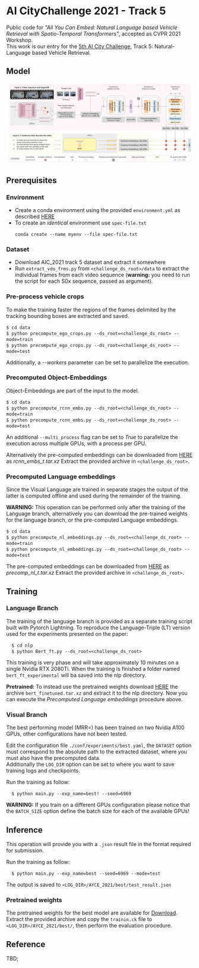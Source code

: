# AI CityChallenge 2021 - Track 5

Public code for _"All You Can Embed: Natural Language based Vehicle Retrieval with
Spatio-Temporal Transformers"_, accepted as CVPR 2021 Workshop.\
This work is our entry for the [5th AI City Challenge](https://www.aicitychallenge.org/), Track 5: Natural-Language based Vehicle Retrieval.

## Model
![](./docs/architecture.png)

## Prerequisites

### Environment
* Create a conda environment using the provided `environment.yml` as described [HERE](https://docs.conda.io/projects/conda/en/latest/user-guide/tasks/manage-environments.html#creating-an-environment-from-an-environment-yml-file)
* To create an *identical* environment use `spec-file.txt`
  ```
  conda create --name myenv --file spec-file.txt
  ```
  
### Dataset
* Download AIC_2021 track 5 dataset and extract it somewhere
* Run `extract_vdo_frms.py` from `<challenge_ds_root>/data` to extract the individual frames from each video sequence
  (**warning:** you need to run the script for each S0x sequence, passed as argument).

### Pre-process vehicle crops
To make the training faster the regions of the frames delimited by the tracking bounding boxes are extracted and saved.

  ```
  $ cd data
  $ python precompute_ego_crops.py --ds_root=<challenge_ds_root> --mode=train
  $ python precompute_ego_crops.py --ds_root=<challenge_ds_root> --mode=test
  ```

Additionally, a *--workers* parameter can be set to parallelize the execution.

### Precomputed Object-Embeddings

Object-Embeddings are part of the input to the model.

  ```
  $ cd data
  $ python precompute_rcnn_embs.py --ds_root=<challenge_ds_root> --mode=train
  $ python precompute_rcnn_embs.py --ds_root=<challenge_ds_root> --mode=test
  ```

An additional `--multi_process` flag can be set to *True* to parallelize the execution across multiple GPUs,
with a process per GPU.

Alternatively the pre-computed embeddings can be downloaded from [HERE](https://drive.google.com/drive/folders/1Lo10Nrv4XMq8zPXKv_kFEyjgROMO-PW6?usp=sharing) as *rcnn_embs_t.tar.xz* Extract the provided archive in `<challenge_ds_root>`.

### Precomputed Language embeddings

Since the Visual Language are trained in separate stages the output of the latter is computed offline and used during the remainder of the training.

**WARNING:** This operation can be performed only after the training of the Language branch, alternatively you can download the pre-trained weights
for the language branch, or the pre-computed Language embeddings.

  ```
  $ cd data
  $ python precompute_nl_embeddings.py --ds_root=<challenge_ds_root> --mode=train
  $ python precompute_nl_embeddings.py --ds_root=<challenge_ds_root> --mode=test
  ```

The pre-computed embeddings can be downloaded from [HERE](https://drive.google.com/drive/folders/1Lo10Nrv4XMq8zPXKv_kFEyjgROMO-PW6?usp=sharing) as *precomp_nl_t.tar.xz* Extract the provided archive in `<challenge_ds_root>`.

## Training

### Language Branch

The training of the language branch is provided as a separate training script built with Pytorch Lightning.
To reproduce the Language-Triple (LT) version used for the experiments presented on the paper:

```
  $ cd nlp
  $ python Bert_ft.py --ds_root=<challenge_ds_root>
```

This training is very phase and will take approximately 10 minutes on a single Nvidia RTX 2080Ti.
When the training is finished a folder named `bert_ft_experimental` will ba saved into the nlp directory.

**Pretrained:** To instead use the pretrained weights download [HERE](https://drive.google.com/drive/folders/1Lo10Nrv4XMq8zPXKv_kFEyjgROMO-PW6?usp=sharing) the archive `bert_finetuned.tar.xz` and extract it to the nlp directory.
Now you can execute the *Precomputed Language embeddings* procedure above.

### Visual Branch

The best performing model (MRR=) has been trained on two Nvidia A100 GPUs, other configurations have not been tested.

Edit the configuration file `./conf/experiments/best.yaml`, the `DATASET` option must correspond to the absolute path to the extracted dataset, where you must also have the precomputed data.\
Additionally the `LOG_DIR` option can be set to where you want to save training logs and checkpoints.

Run the training as follow:
```
  $ python main.py --exp_name=best! --seed=6969
```

**WARNING:** If you train on a different GPUs configuration please notice that the `BATCH_SIZE` option define the batch size for each of the available GPUs!

## Inference
This operation will provide you with a `.json` result file in the format required for submission. 

Run the training as follow:
```
  $ python main.py --exp_name=best --seed=6969 --mode=test
```

The output is saved to `<LOG_DIR>/AYCE_2021/best/test_result.json`

### Pretrained weights

The pretrained weights for the best model are available for [Download]().
Extract the provided archive and copy the `trainin.ck` file to `<LOG_DIR>/AYCE_2021/best/`, then perform the evaluation procedure.


## Reference
TBD;
